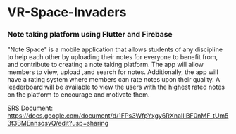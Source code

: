 # VR-Space-Invaders
### Note taking platform using Flutter and Firebase

"Note Space" is a mobile application that allows students of any discipline to help each other by uploading their notes for everyone to benefit from, and contribute to creating a note taking platform. The app will allow members to view, upload ,and search for notes. Additionally, the app will have a rating system where members can rate notes upon their quality. A leaderboard will be available to view the users with the highest rated notes on the platform to encourage and motivate them.

SRS Document: https://docs.google.com/document/d/1FPs3WfpYxgy6RXnaIIlBF0nMF_tUm53t3BMEnnsqsvQ/edit?usp=sharing
